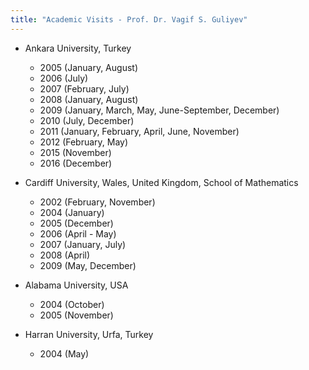 ```yaml
---
title: "Academic Visits - Prof. Dr. Vagif S. Guliyev"
---
```


- Ankara University, Turkey

  - 2005 (January, August)
  - 2006 (July)
  - 2007 (February, July)
  - 2008 (January, August)
  - 2009 (January, March, May, June-September, December)
  - 2010 (July, December)
  - 2011 (January, February, April, June, November)
  - 2012 (February, May)
  - 2015 (November)
  - 2016 (December)

- Cardiff University, Wales, United Kingdom, School of Mathematics

  - 2002 (February, November)
  - 2004 (January)
  - 2005 (December)
  - 2006 (April - May)
  - 2007 (January, July)
  - 2008 (April)
  - 2009 (May, December)

- Alabama University, USA

  - 2004 (October)
  - 2005 (November)

- Harran University, Urfa, Turkey

  - 2004 (May)
